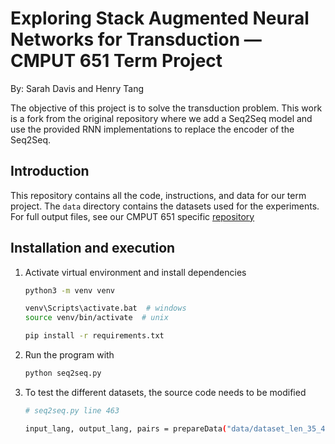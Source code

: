 # Exploring Stack Augmented Neural Networks for Transduction — CMPUT 651 Term Project
By: Sarah Davis and Henry Tang

The objective of this project is to solve the transduction problem.
This work is a fork from the original repository where we add a Seq2Seq model and use the provided RNN implementations to replace the encoder of the Seq2Seq.

## Introduction

This repository contains all the code, instructions, and data for our term project.
The `data` directory contains the datasets used for the experiments.
For full output files, see our CMPUT 651 specific [repository](https://github.com/sarah-davis/651-project)

## Installation and execution

1. Activate virtual environment and install dependencies 
	```bash
    python3 -m venv venv
 
    venv\Scripts\activate.bat  # windows
    source venv/bin/activate  # unix
 
    pip install -r requirements.txt
	```
 
2. Run the program with 
    ```bash
    python seq2seq.py
	```
 
3. To test the different datasets, the source code needs to be modified
	```bash
    # seq2seq.py line 463   
 
    input_lang, output_lang, pairs = prepareData("data/dataset_len_35_40.tsv", "infix", 'postfix')
	```
